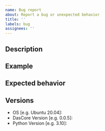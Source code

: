 ```yaml
---
name: Bug report
about: Report a bug or unexpected behavior
title: ''
labels: bug
assignees: ''
---
```


## Description
<!--
Provide a clear description of the issue.
-->

## Example
<!--
Include a short example that reproduces the issue, if applicable.
-->

## Expected behavior
<!--
Describe the expected behavior, if applicable.
-->

## Versions
 - OS [e.g. Ubuntu 20.04]:
 - DasCore Version [e.g. 0.0.5]:
 - Python Version [e.g. 3.10]:
